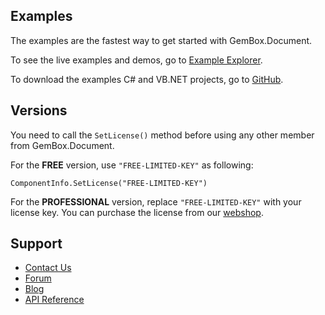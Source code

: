 ## Examples

The examples are the fastest way to get started with GemBox.Document.

To see the live examples and demos, go to [Example Explorer](https://www.gemboxsoftware.com/document/examples/c-sharp-vb-net-word-pdf-library/801).

To download the examples C# and VB.NET projects, go to [GitHub](https://github.com/GemBoxLtd/GemBox.Document.Examples).

## Versions

You need to call the `SetLicense()` method before using any other member from GemBox.Document.

For the **FREE** version, use `"FREE-LIMITED-KEY"` as following:

```
ComponentInfo.SetLicense("FREE-LIMITED-KEY")
```

For the **PROFESSIONAL** version, replace `"FREE-LIMITED-KEY"` with your license key.
You can purchase the license from our [webshop](https://www.gemboxsoftware.com/document/pricelist).

## Support

* [Contact Us](https://support.gemboxsoftware.com/new-ticket?ticket%5Bdepartment%5D=1&ticket%5Bproduct%5D=2)
* [Forum](https://forum.gemboxsoftware.com/c/gembox-document/6)
* [Blog](https://www.gemboxsoftware.com/gembox-document)
* [API Reference](https://www.gemboxsoftware.com/document/docs/introduction.html)